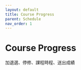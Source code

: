 ```yaml
---
layout: default
title: Course Progress
parent: Schedule
nav_order: 1
---
```


# Course Progress
加退選、停修、課程時程、送出成績